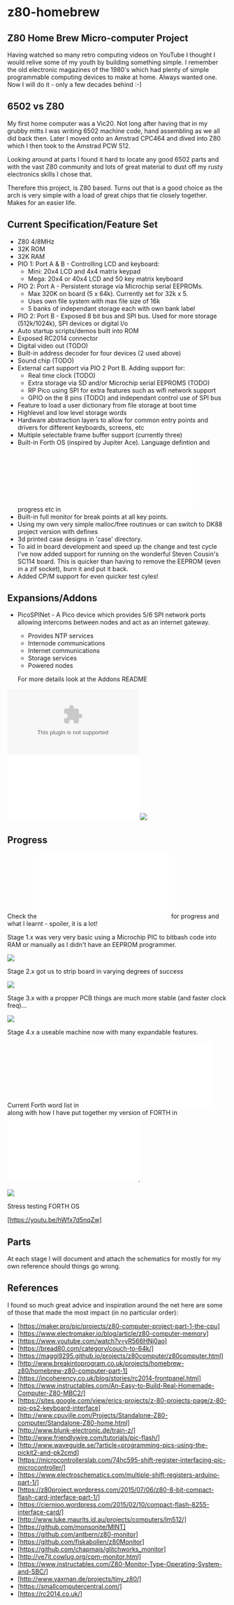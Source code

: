 # z80-homebrew
Z80 Home Brew Micro-computer Project
------------------------------------

Having watched so many retro computing videos on YouTube I thought I would relive some of my youth
by building something simple. I remember the old electronic magazines of the 1980's which 
had plenty of simple programmable computing devices to make at home.  Always wanted one. Now I
will do it - only a few decades behind :-)


6502 vs Z80
-----------

My first home computer was a Vic20. Not long after having that in my grubby mitts I was writing
6502 machine code, hand assembling as we all did back then. Later I moved onto an Amstrad CPC464
and dived into Z80 which I then took to the Amstrad PCW 512.

Looking around at parts I found it hard to locate any good 6502 parts and with the vast
Z80 community and lots of great material to dust off my rusty electronics skills I chose that.

Therefore this project, is Z80 based. Turns out that is a good choice as the arch is very simple
with a load of great chips that tie closely together. Makes for an easier life.

Current Specification/Feature Set
---------------------------------

* Z80 4/8MHz
* 32K ROM
* 32K RAM
* PIO 1: Port A & B - Controlling LCD and keyboard:
   - Mini: 20x4 LCD and 4x4 matrix keypad 
   - Mega: 20x4 or 40x4 LCD and 50 key matrix keyboard
* PIO 2: Port A - Persistent storage via Microchip serial EEPROMs. 
   - Max 320K on board (5 x 64k). Currently set for 32k x 5. 
   - Uses own file system with max file size of 16k 
   - 5 banks of independant storage each with own bank label
* PIO 2: Port B - Exposed 8 bit bus and SPI bus. Used for more storage (512k/1024k), SPI devices or digital I/o
* Auto startup scripts/demos built into ROM
* Exposed RC2014 connector
* Digital video out (TODO)
* Built-in address decoder for four devices (2 used above)
* Sound chip (TODO)
* External cart support via PIO 2 Port B. Adding support for:
   - Real time clock (TODO)
   - Extra storage via SD and/or Microchip serial EEPROMS  (TODO)
   - RP Pico using SPI for extra features such as wifi network support
   - GPIO on the 8 pins (TODO) and independant control use of SPI bus
* Feature to load a user dictionary from file storage at boot time
* Highlevel and low level storage words
* Hardware abstraction layers to allow for common entry points and drivers for different keyboards, screens, etc
* Multiple selectable frame buffer support (currently three)
* Built-in Forth OS (inspired by Jupiter Ace). Language defintion and progress etc in ![FORTH.md](FORTH.md)
* Built-in full monitor for break points at all key points.
* Using my own very simple malloc/free routinues or can switch to DK88 project version with defines
* 3d printed case designs in 'case' directory.
* To aid in board development and speed up the change and test cycle I've now added support for running on the wonderful Steven Cousin's SC114 board. This is quicker than having to remove the EEPROM (even in a zif socket), burn it and put it back.
* Added CP/M support for even quicker test cyles!

Expansions/Addons
-----------------

* PicoSPINet - A Pico device which provides 5/6 SPI network ports allowing intercoms between nodes and act as an internet gateway.
   - Provides NTP services
   - Internode communications
   - Internet communications
   - Storage services
   - Powered nodes


   For more details look at the Addons README



![](stage4.0/Gerber_PCB_z80-system-3-sbc.zip)
![](stage4.0/Schematic_z80-system-4-sbc-2024-03-02.pdf)
![](stage4.0/Schematic_z80-system-4-sbc-2024-03-02.png)




Progress
--------

Check the ![DEV-DIARY.md](DEV-DIARY.md) for progress and what I learnt - spoiler, it is a lot!


Stage 1.x was very very basic using a Microchip PIC to bitbash code into RAM or manually as I didn't have an EEPROM programmer.


![](images/20220321_072123-stage1.jpg)


Stage 2.x got us to strip board in varying degrees of success

![](stage2.5/20220614_075833.jpg)


Stage 3.x with a propper PCB things are much more stable (and faster clock freq)...

![](stage3.2/v3withnewbits.jpg)


Stage 4.x a useable machine now with many expandable features.

Current Forth word list in ![WORD-LIST.md](WORD-LIST.md) along with how I have put together my version of FORTH in ![FORTH.md](FORTH.md).

![](images/20240612_stage4a.jpg)


Stress testing FORTH OS


[https://youtu.be/hWfx7d5nqZw]




Parts
-----

At each stage I will document and attach the schematics for mostly for my own reference should things go wrong.



References
----------

I found so much great advice and inspiration around the net here are some of those that made the most
impact (in no particular order):


* [https://maker.pro/pic/projects/z80-computer-project-part-1-the-cpu]
* [https://www.electromaker.io/blog/article/z80-computer-memory]
* [https://www.youtube.com/watch?v=yR566HNj0ao]
* [https://bread80.com/category/couch-to-64k/]
* [https://maggi9295.github.io/projects/z80computer/z80computer.html]
* [http://www.breakintoprogram.co.uk/projects/homebrew-z80/homebrew-z80-computer-part-1]
* [https://incoherency.co.uk/blog/stories/rc2014-frontpanel.html]
* [https://www.instructables.com/An-Easy-to-Build-Real-Homemade-Computer-Z80-MBC2/]
* [https://sites.google.com/view/erics-projects/z-80-projects-page/z-80-pio-ps2-keyboard-interface]
* [http://www.cpuville.com/Projects/Standalone-Z80-computer/Standalone-Z80-home.html]
* [http://www.blunk-electronic.de/train-z/]
* [http://www.friendlywire.com/tutorials/pic-flash/]
* [http://www.waveguide.se/?article=programming-pics-using-the-pickit2-and-pk2cmd]
* [https://microcontrollerslab.com/74hc595-shift-register-interfacing-pic-microcontroller/]
* [https://www.electroschematics.com/multiple-shift-registers-arduino-part-1/]
* [https://z80project.wordpress.com/2015/07/06/z80-8-bit-compact-flash-card-interface-part-1/]
* [https://ciernioo.wordpress.com/2015/02/10/compact-flash-8255-interface-card/]
* [http://www.luke.maurits.id.au/projects/computers/lm512/]
* [https://github.com/monsonite/MINT]
* [https://github.com/antbern/z80-monitor]
* [https://github.com/fiskabollen/z80Monitor]
* [https://github.com/chapmajs/glitchworks_monitor]
* [http://ve7it.cowlug.org/cpm-monitor.html]
* [https://www.instructables.com/Z80-Monitor-Type-Operating-System-and-SBC/]
* [http://www.vaxman.de/projects/tiny_z80/]
* [https://smallcomputercentral.com/]
* [https://rc2014.co.uk/]

